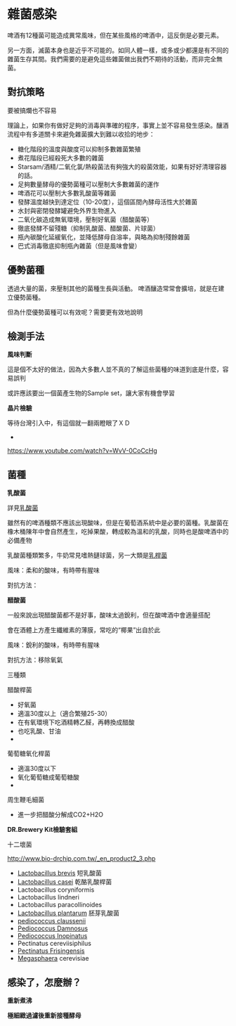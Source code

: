 # 雜菌感染

啤酒有12種菌可能造成異常風味，但在某些風格的啤酒中，這反倒是必要元素。

另一方面，滅菌本身也是近乎不可能的。如同人體一樣，或多或少都還是有不同的雜菌生存其間。我們需要的是避免這些雜菌做出我們不期待的活動，而非完全無菌。

## 對抗策略

要被搞爛也不容易

理論上，如果你有做好足夠的消毒與準確的程序，事實上並不容易發生感染。釀酒流程中有多道關卡來避免雜菌擴大到難以收拾的地步：

* 糖化階段的溫度與酸度可以抑制多數雜菌繁殖
* 煮花階段已經殺死大多數的雜菌
* Starsam/酒精/二氧化氯/熱殺菌法有夠強大的殺菌效能，如果有好好清理容器的話。
* 足夠數量酵母的優勢菌種可以壓制大多數雜菌的運作
* 啤酒花可以壓制大多數乳酸菌等雜菌
* 發酵溫度越快到達定位（10-20度），這個區間內酵母活性大於雜菌
* 水封與密閉發酵罐避免外界生物進入
* 二氧化碳造成無氧環境，壓制好氧菌（醋酸菌等）
* 徹底發酵不留殘糖（抑制乳酸菌、醋酸菌、片球菌）
* 瓶內碳酸化延緩氧化，並降低酵母自溶率，與略為抑制殘餘雜菌
* 巴式消毒徹底抑制瓶內雜菌（但是風味會變）

## 優勢菌種

透過大量的菌，來壓制其他的菌種生長與活動。
啤酒釀造常常會擴培，就是在建立優勢菌種。

但為什麼優勢菌種可以有效呢？需要更有效地說明

## 檢測手法

**風味判斷**

這是個不太好的做法，因為大多數人並不真的了解這些菌種的味道到底是什麼，容易誤判

或許應該要出一個菌產生物的Sample set，讓大家有機會學習

**晶片檢驗**

等待台灣引入中，有這個就一翻兩瞪眼了ＸＤ

*

[](https://www.youtube.com/watch?v=WvV-0CoCcHg)https://www.youtube.com/watch?v=WvV-0CoCcHg

## 菌種

**乳酸菌**

詳見[乳酸菌](乳酸菌.md) 

雖然有的啤酒種類不應該出現酸味，但是在葡萄酒系統中是必要的菌種。乳酸菌在橡木桶陳年中會自然產生，吃掉果酸，轉成較為溫和的乳酸，同時也是酸啤酒中的必備產物

乳酸菌種類繁多，牛奶常見嗜熱鏈球菌，另一大類是[乳桿菌](https://zh.wikipedia.org/wiki/乳桿菌屬)

風味：柔和的酸味，有時帶有腥味

對抗方法：

**醋酸菌**

一般來說出現醋酸菌都不是好事，酸味太過銳利，但在酸啤酒中會適量搭配

會在酒體上方產生纖維素的薄膜，常吃的“椰果”出自於此

風味：銳利的酸味，有時帶有腥味

對抗方法：移除氧氣

三種類

醋酸桿菌

*   好氧菌
*   適溫30度以上（適合繁殖25-30）
*   在有氧環境下吃酒精轉乙醛，再轉換成醋酸
*   也吃乳酸、甘油
*

葡萄糖氧化桿菌

*   適溫30度以下
*   氧化葡萄糖成葡萄糖酸
*

周生鞭毛細菌

*   進一步把醋酸分解成CO2+H2O

**DR.Brewery Kit檢驗套組**

十二壞菌

[](http://www.bio-drchip.com.tw/_en_product2_3.php)http://www.bio-drchip.com.tw/_en_product2_3.php

*   [Lactobacillus brevis](https://v) 短乳酸菌
*   [Lactobacillus casei](https://www.google.com.tw/url?sa=t&rct=j&q=&esrc=s&source=web&cd=2&cad=rja&uact=8&ved=0ahUKEwix1-6ro5_OAhVEsI8KHXuTAkkQFggpMAE&url=https%3A%2F%2Fzh.wikipedia.org%2Fzh-tw%2F%25E4%25B9%25BE%25E9%2585%25AA%25E4%25B9%25B3%25E9%2585%25B8%25E6%25A1%25BF%25E8%258F%258C&usg=AFQjCNHdHqz_6_d6ezx2UZmv1X5x2ORI9w) 乾酪乳酸桿菌
*   Lactobacillus coryniformis 
*   Lactobacillus lindneri
*   Lactobacillus paracollinoides
*   [Lactobacillus plantarum](https://www.google.com.tw/url?sa=t&rct=j&q=&esrc=s&source=web&cd=1&cad=rja&uact=8&ved=0ahUKEwjxl7jSrJ_OAhUEo48KHQPPA0cQFggcMAA&url=https%3A%2F%2Fen.wikipedia.org%2Fwiki%2FLactobacillus_plantarum&usg=AFQjCNEETUNCNSCqd5eJldqX71vCPtDeOQ) 胚芽乳酸菌
*   [pediococcus claussenii](https://www.google.com.tw/url?sa=t&rct=j&q=&esrc=s&source=web&cd=1&cad=rja&uact=8&ved=0ahUKEwj2_cbtrJ_OAhWIpI8KHZJ9AQsQFggcMAA&url=https%3A%2F%2Fen.wikipedia.org%2Fwiki%2FPediococcus_claussenii&usg=AFQjCNGOaLRvR5fHsTD6FbhHWRGE1S1eYg) 
*   [Pediococcus Damnosus](https://www.google.com.tw/search?biw=1547&bih=775&q=Pediococcus+Damnosus&spell=1&sa=X&ved=0ahUKEwjuopGTrZ_OAhXKtY8KHU_FCXgQvwUIGSgA) 
*   [Pediococcus Inopinatus](https://www.google.com.tw/search?biw=1547&bih=775&q=Pediococcus+Inopinatus&spell=1&sa=X&ved=0ahUKEwizudKfrZ_OAhVFM48KHUVpBxsQvwUIGSgA)
*   Pectinatus cereviisiphilus
*   [Pectinatus Frisingensis](https://www.google.com.tw/url?sa=t&rct=j&q=&esrc=s&source=web&cd=1&cad=rja&uact=8&ved=0ahUKEwiosMrArZ_OAhUUTo8KHflSAPUQFggfMAA&url=https%3A%2F%2Fen.wikipedia.org%2Fwiki%2FPectinatus_frisingensis&usg=AFQjCNE-JmAEU5fVA7ZWX_2Uv8EmH1FZuw)
*   [Megasphaera](https://en.wikipedia.org/wiki/Megasphaera) cerevisiae 

## 感染了，怎麼辦？

**重新煮沸**

**極細緻過濾後重新接種酵母**